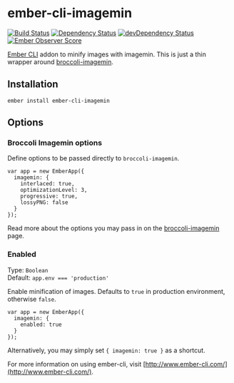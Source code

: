 # ember-cli-imagemin

[![Build Status](https://travis-ci.org/andybluntish/ember-cli-imagemin.svg?branch=master)](https://travis-ci.org/andybluntish/ember-cli-imagemin)
[![Dependency Status](https://david-dm.org/andybluntish/ember-cli-imagemin.svg)](https://david-dm.org/andybluntish/ember-cli-imagemin)
[![devDependency Status](https://david-dm.org/andybluntish/ember-cli-imagemin/dev-status.svg)](https://david-dm.org/andybluntish/ember-cli-imagemin#info=devDependencies)
[![Ember Observer Score](http://emberobserver.com/badges/ember-cli-imagemin.svg)](http://emberobserver.com/addons/ember-cli-imagemin)

[Ember CLI](http://www.ember-cli.com) addon to minify images with imagemin. This is just a thin wrapper around [broccoli-imagemin](https://github.com/Xulai/broccoli-imagemin).

## Installation

    ember install ember-cli-imagemin

## Options

### Broccoli Imagemin options

Define options to be passed directly to `broccoli-imagemin`.

    var app = new EmberApp({
      imagemin: {
        interlaced: true,
        optimizationLevel: 3,
        progressive: true,
        lossyPNG: false
      }
    });

Read more about the options you may pass in on the [broccoli-imagemin](https://github.com/Xulai/broccoli-imagemin) page.

### Enabled

Type: `Boolean`  
Default: `app.env === 'production'`

Enable minification of images. Defaults to `true` in production environment, otherwise `false`.

    var app = new EmberApp({
      imagemin: {
        enabled: true
      }
    });

Alternatively, you may simply set `{ imagemin: true }` as a shortcut.

For more information on using ember-cli, visit [http://www.ember-cli.com/](http://www.ember-cli.com/).
